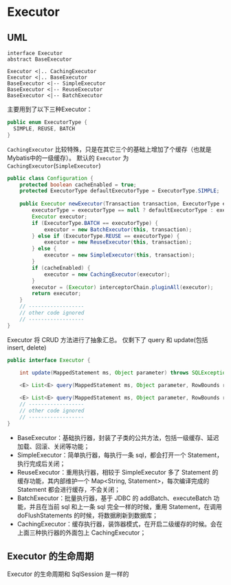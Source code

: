 # Executor
## UML
```plantuml
interface Executor
abstract BaseExecutor

Executor <|.. CachingExecutor
Executor <|.. BaseExecutor
BaseExecutor <|-- SimpleExecutor
BaseExecutor <|-- ReuseExecutor
BaseExecutor <|-- BatchExecutor
```

主要用到了以下三种Executor：
```java
public enum ExecutorType {
  SIMPLE, REUSE, BATCH
}
```
`CachingExecutor` 比较特殊，只是在其它三个的基础上增加了个缓存（也就是Mybatis中的一级缓存）。 默认的 `Executor` 为 `CachingExecutor`(`SimpleExecutor`)
```java
public class Configuration {
    protected boolean cacheEnabled = true;
    protected ExecutorType defaultExecutorType = ExecutorType.SIMPLE;
    
    public Executor newExecutor(Transaction transaction, ExecutorType executorType) {
        executorType = executorType == null ? defaultExecutorType : executorType;
        Executor executor;
        if (ExecutorType.BATCH == executorType) {
            executor = new BatchExecutor(this, transaction);
        } else if (ExecutorType.REUSE == executorType) {
            executor = new ReuseExecutor(this, transaction);
        } else {
            executor = new SimpleExecutor(this, transaction);
        }
        if (cacheEnabled) {
            executor = new CachingExecutor(executor);
        }
        executor = (Executor) interceptorChain.pluginAll(executor);
        return executor;
    }
    // ------------------
    // other code ignored
    // ------------------
}
```

Executor 将 CRUD 方法进行了抽象汇总。
仅剩下了 query 和 update(包括insert, delete)
```java
public interface Executor {
    
    int update(MappedStatement ms, Object parameter) throws SQLException;

    <E> List<E> query(MappedStatement ms, Object parameter, RowBounds rowBounds, ResultHandler resultHandler, CacheKey cacheKey, BoundSql boundSql) throws SQLException;

    <E> List<E> query(MappedStatement ms, Object parameter, RowBounds rowBounds, ResultHandler resultHandler) throws SQLException;
    // ------------------
    // other code ignored
    // ------------------
}
```

* BaseExecutor：基础执行器，封装了子类的公共方法，包括一级缓存、延迟加载、回滚、关闭等功能；
* SimpleExecutor：简单执行器，每执行一条 sql，都会打开一个 Statement，执行完成后关闭；
* ReuseExecutor：重用执行器，相较于 SimpleExecutor 多了 Statement 的缓存功能，其内部维护一个 Map<String, Statement>，每次编译完成的 Statement 都会进行缓存，不会关闭；
* BatchExecutor：批量执行器，基于 JDBC 的 addBatch、executeBatch 功能，并且在当前 sql 和上一条 sql 完全一样的时候，重用 Statement，在调用 doFlushStatements 的时候，将数据刷新到数据库；
* CachingExecutor：缓存执行器，装饰器模式，在开启二级缓存的时候。会在上面三种执行器的外面包上 CachingExecutor；



## Executor 的生命周期
Executor 的生命周期和 SqlSession 是一样的
